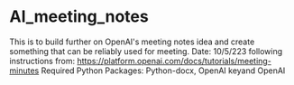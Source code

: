 # AI_meeting_notes
This is to build further on OpenAI's meeting notes idea and create something that can be reliably used for meeting. 
Date: 10/5/223
following instructions from: https://platform.openai.com/docs/tutorials/meeting-minutes
Required Python Packages: Python-docx, OpenAI keyand OpenAI
